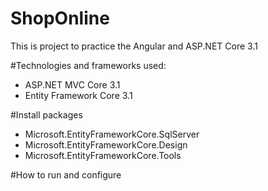 # ShopOnline
This is project to practice the Angular and ASP.NET Core 3.1

#Technologies and frameworks used:
 - ASP.NET MVC Core 3.1
 - Entity Framework Core 3.1


#Install packages
 - Microsoft.EntityFrameworkCore.SqlServer
 - Microsoft.EntityFrameworkCore.Design
 - Microsoft.EntityFrameworkCore.Tools

#How to run and configure